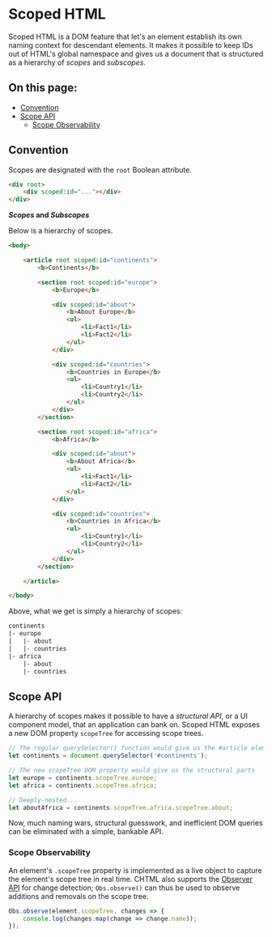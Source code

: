 # Scoped HTML

Scoped HTML is a DOM feature that let's an element establish its own naming context for descendant elements. It makes it possible to keep IDs out of HTML's global namespace and gives us a document that is structured as a hierarchy of *scopes* and *subscopes*.

## On this page:
+ [Convention](#convention)
+ [Scope API](#scope-api)
  + [Scope Observability](#scope-observability)

## Convention

Scopes are designated with the `root` Boolean attribute.

```html
<div root>
    <div scoped:id="..."></div>
</div>
```

***Scopes* and *Subscopes***

Below is a hierarchy of scopes.

```html
<body>

    <article root scoped:id="continents">
        <b>Continents</b>

        <section root scoped:id="europe">
            <b>Europe</b>

            <div scoped:id="about">
                <b>About Europe</b>
                <ul>
                    <li>Fact1</li>
                    <li>Fact2</li>
                </ul>
            </div>

            <div scoped:id="countries">
                <b>Countries in Europe</b>
                <ul>
                    <li>Country1</li>
                    <li>Country2</li>
                </ul>
            </div>
        </section>

        <section root scoped:id="africa">
            <b>Africa</b>

            <div scoped:id="about">
                <b>About Africa</b>
                <ul>
                    <li>Fact1</li>
                    <li>Fact2</li>
                </ul>
            </div>

            <div scoped:id="countries">
                <b>Countries in Africa</b>
                <ul>
                    <li>Country1</li>
                    <li>Country2</li>
                </ul>
            </div>
        </section>

    </article>

</body>
```

Above, what we get is simply a hierarchy of scopes:

```html
continents
|- europe
|   |- about
|   |- countries
|- africa
    |- about
    |- countries
```

## Scope API

A hierarchy of scopes makes it possible to have a *structural API*, or a UI component model, that an application can bank on. Scoped HTML exposes a new DOM property `scopeTree` for accessing scope trees.

```js
// The regular querySelector() function would give us the #article element
let continents = document.querySelector('#continents');

// The new scopeTree DOM property would give us the structural parts
let europe = continents.scopeTree.europe;
let africa = continents.scopeTree.africa;

// Deeply-nested...
let aboutAfrica = continents.scopeTree.africa.scopeTree.about;
```

Now, much naming wars, structural guesswork, and inefficient DOM queries can be eliminated with a simple, bankable API.

### Scope Observability

An element's `.scopeTree` property is implemented as a live object to capture the element's scope tree in real time. CHTML also supports the [Observer API](https://docs.web-native.dev/observer) for change detection; `Obs.observe()` can thus be used to observe additions and removals on the scope tree.

```js
Obs.observe(element.scopeTree, changes => {
    console.log(changes.map(change => change.name));
});
```